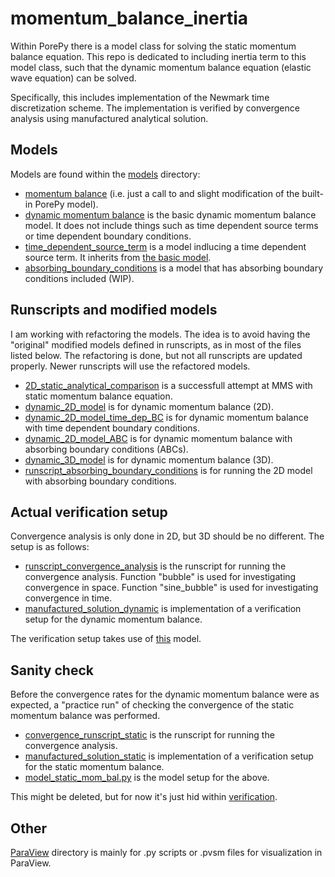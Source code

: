 # momentum_balance_inertia
Within PorePy there is a model class for solving the static momentum balance equation.
This repo is dedicated to including inertia term to this model class, such that the
dynamic momentum balance equation (elastic wave equation) can be solved.

Specifically, this includes implementation of the Newmark time discretization scheme.
The implementation is verified by convergence analysis using manufactured analytical
solution.

## Models
Models are found within the [models](./models/) directory:
* [momentum balance](./models/no_inertia_momentum_balance.py) (i.e. just a call to and
  slight modification of the built-in PorePy model).
* [dynamic momentum balance](./models/dynamic_momentum_balance.py) is the basic dynamic
  momentum balance model. It does not include things such as time dependent source terms
  or time dependent boundary conditions.
* [time_dependent_source_term](./models/time_dependent_source_term.py) is a model
  indlucing a time dependent source term. It inherits from [the basic
  model](./models/dynamic_momentum_balance.py).
* [absorbing_boundary_conditions](./models/absorbing_boundary_conditions.py) is a model
  that has absorbing boundary conditions included (WIP).


## Runscripts and modified models
I am working with refactoring the models. The idea is to avoid having the "original"
modified models defined in runscripts, as in most of the files listed below. The
refactoring is done, but not all runscripts are updated properly. Newer runscripts will
use the refactored models.
* [2D_static_analytical_comparison](./2D_static_analytical_comparison.py) is a
  successfull attempt at MMS with static momentum balance equation.
* [dynamic_2D_model](./dynamic_2D_model.py) is for dynamic momentum balance (2D).
* [dynamic_2D_model_time_dep_BC](./dynamic_2D_model_time_dep_BC.py) is for dynamic
  momentum balance with time dependent boundary conditions.
* [dynamic_2D_model_ABC](./dynamic_2D_model_ABC.py) is for dynamic momentum balance with
  absorbing boundary conditions (ABCs).
* [dynamic_3D_model](./dynamic_3D_model.py) is for dynamic momentum balance (3D).
* [runscript_absorbing_boundary_conditions](./runscript_absorbing_boundary_conditions.py)
  is for running the 2D model with absorbing boundary conditions.


## Actual verification setup
Convergence analysis is only done in 2D, but 3D should be no different. The setup is as
follows:
* [runscript_convergence_analysis](./runscript_convergence_analysis.py) is the runscript
  for running the convergence analysis. Function "bubble" is used for investigating
  convergence in space. Function "sine_bubble" is used for investigating convergence in
  time.
* [manufactured_solution_dynamic](./manufactured_solution_dynamic.py) is implementation
  of a verification setup for the dynamic momentum balance.

The verification setup takes use of [this](./models/time_dependent_source_term.py)
model.


## Sanity check
Before the convergence rates for the dynamic momentum balance were as expected, a
"practice run" of checking the convergence of the static momentum balance was performed.
* [convergence_runscript_static](./verification/convergence_runscript_static.py) is the
  runscript for running the convergence analysis.
* [manufactured_solution_static](./verification/manufactured_solution_static.py) is
  implementation of a verification setup for the static momentum balance. 
* [model_static_mom_bal.py](./verification/model_static_mom_bal.py) is the model setup
  for the above.

This might be deleted, but for now it's just hid within [verification](./verification/).

## Other
[ParaView](./ParaView/) directory is mainly for .py scripts or .pvsm files for
visualization in ParaView.
